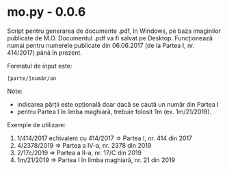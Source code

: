 # mo.py - 0.0.6
  
Script pentru generarea de documente .pdf, în Windows, pe baza imaginilor publicate de M.O.
Documentul .pdf va fi salvat pe Desktop.
Funcționează numai pentru numerele publicate din 06.06.2017 (de la Partea I, nr. 414/2017)
până în prezent.
   
Formatul de input este:

	[parte/]număr/an
   
Note:
* indicarea părții este opțională doar dacă se caută un număr din Partea I
* pentru Partea I în limba maghiară, trebuie folosit 1m (ex. 1m/21/2019).
  
Exemple de utilizare:
  
1. 1/414/2017 echivalent cu 414/2017 => Partea I, nr. 414 din 2017
2. 4/2378/2019 => Partea a IV-a, nr. 2378 din 2019
3. 2/17c/2019 => Partea a II-a, nr. 17/C din 2019
4. 1m/21/2019 => Partea I în limba maghiară, nr. 21 din 2019
